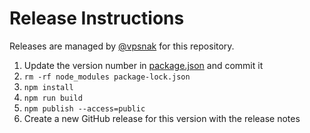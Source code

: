 # Release Instructions

Releases are managed by [@vpsnak](https://github.com/vpsnak) for this repository.

1. Update the version number in [package.json](./package.json) and commit it
2. `rm -rf node_modules package-lock.json`
3. `npm install`
4. `npm run build`
5. `npm publish --access=public`
6. Create a new GitHub release for this version with the release notes
